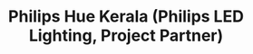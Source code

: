 ---
title: "Philips Hue Kerala (Philips LED Lighting, Project Partner)"
url: /thrissur/philips-hue-kerala-philips-led-lighting-project-partner/
shop: Lampen
---